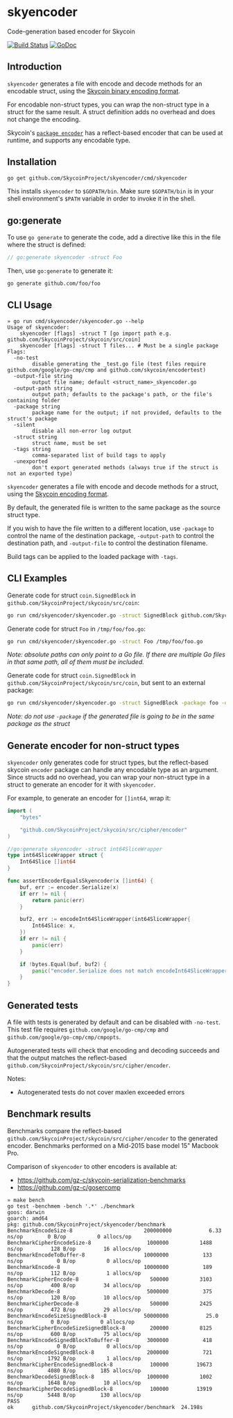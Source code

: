 # skyencoder
Code-generation based encoder for Skycoin

[![Build Status](https://travis-ci.com/SkycoinProject/skyencoder.svg?branch=master)](https://travis-ci.com/SkycoinProject/skyencoder)
[![GoDoc](https://godoc.org/github.com/SkycoinProject/skyencoder?status.svg)](https://godoc.org/github.com/SkycoinProject/skyencoder)

## Introduction

`skyencoder` generates a file with encode and decode methods for an encodable struct, using the [Skycoin binary encoding format](https://github.com/SkycoinProject/skycoin/wiki/Skycoin-Binary-Encoding-Format).

For encodable non-struct types, you can wrap the non-struct type in a struct for the same result. A struct definition adds no overhead and does not change the encoding.

Skycoin's [`package encoder`](https://godoc.org/github.com/SkycoinProject/skycoin/src/cipher/encoder) has a reflect-based encoder that can be used at runtime,
and supports any encodable type.

## Installation

```sh
go get github.com/SkycoinProject/skyencoder/cmd/skyencoder
```

This installs `skyencoder` to `$GOPATH/bin`.  Make sure `$GOPATH/bin` is in
your shell environment's `$PATH` variable in order to invoke it in the shell.

## go:generate

To use `go generate` to generate the code, add a directive like this in the file where the struct is defined:

```go
// go:generate skyencoder -struct Foo
```

Then, use `go:generate` to generate it:

```sh
go generate github.com/foo/foo
```

## CLI Usage

```
» go run cmd/skyencoder/skyencoder.go --help
Usage of skyencoder:
	skyencoder [flags] -struct T [go import path e.g. github.com/SkycoinProject/skycoin/src/coin]
	skyencoder [flags] -struct T files... # Must be a single package
Flags:
  -no-test
    	disable generating the _test.go file (test files require github.com/google/go-cmp/cmp and github.com/skycoin/encodertest)
  -output-file string
    	output file name; default <struct_name>_skyencoder.go
  -output-path string
    	output path; defaults to the package's path, or the file's containing folder
  -package string
    	package name for the output; if not provided, defaults to the struct's package
  -silent
    	disable all non-error log output
  -struct string
    	struct name, must be set
  -tags string
    	comma-separated list of build tags to apply
  -unexported
    	don't export generated methods (always true if the struct is not an exported type)
```

`skyencoder` generates a file with encode and decode methods for a struct, using the [Skycoin encoding format](github.com/SkycoinProject/skycoin/wiki/encoder).

By default, the generated file is written to the same package as the source struct type.

If you wish to have the file written to a different location, use `-package` to control the name of the destination package,
`-output-path` to control the destination path, and `-output-file` to control the destination filename.

Build tags can be applied to the loaded package with `-tags`.

## CLI Examples

Generate code for struct `coin.SignedBlock` in `github.com/SkycoinProject/skycoin/src/coin`:

```sh
go run cmd/skyencoder/skyencoder.go -struct SignedBlock github.com/SkycoinProject/skycoin/src/coin
```

Generate code for struct `Foo` in `/tmp/foo/foo.go`:

```sh
go run cmd/skyencoder/skyencoder.go -struct Foo /tmp/foo/foo.go
```

*Note: absolute paths can only point to a Go file. If there are multiple Go files in that same path, all of them must be included.*

Generate code for struct `coin.SignedBlock` in `github.com/SkycoinProject/skycoin/src/coin`, but sent to an external package:

```sh
go run cmd/skyencoder/skyencoder.go -struct SignedBlock -package foo -output-path /tmp/foo github.com/SkycoinProject/skycoin/src/coin
```

*Note: do not use `-package` if the generated file is going to be in the same package as the struct*

## Generate encoder for non-struct types

`skyencoder` only generates code for struct types, but the reflect-based skycoin `encoder` package can handle any encodable type as an argument.
Since structs add no overhead, you can wrap your non-struct type in a struct to generate an encoder for it with `skyencoder`.

For example, to generate an encoder for `[]int64`, wrap it:

```go
import (
	"bytes"

	"github.com/SkycoinProject/skycoin/src/cipher/encoder"
)

//go:generate skyencoder -struct int64SliceWrapper
type int64SliceWrapper struct {
	Int64Slice []int64
}

func assertEncoderEqualsSkyencoder(x []int64) {
	buf, err := encoder.Serialize(x)
	if err != nil {
		return panic(err)
	}

	buf2, err := encodeInt64SliceWrapper(int64SliceWrapper{
		Int64Slice: x,
	})
	if err != nil {
		panic(err)
	}

	if !bytes.Equal(buf, buf2) {
		panic("encoder.Serialize does not match encodeInt64SliceWrapper")
	}
}
```

## Generated tests

A file with tests is generated by default and can be disabled with `-no-test`.
This test file requires `github.com/google/go-cmp/cmp` and `github.com/google/go-cmp/cmp/cmpopts`.

Autogenerated tests will check that encoding and decoding succeeds and that the output matches the reflect-based `github.com/SkycoinProject/skycoin/src/cipher/encoder`.

Notes:

* Autogenerated tests do not cover maxlen exceeded errors

## Benchmark results

Benchmarks compare the reflect-based `github.com/SkycoinProject/skycoin/src/cipher/encoder` to the generated encoder.
Benchmarks performed on a Mid-2015 base model 15" Macbook Pro.

Comparison of `skyencoder` to other encoders is available at:

* https://github.com/gz-c/skycoin-serialization-benchmarks
* https://github.com/gz-c/gosercomp

```
» make bench
go test -benchmem -bench '.*' ./benchmark
goos: darwin
goarch: amd64
pkg: github.com/SkycoinProject/skyencoder/benchmark
BenchmarkEncodeSize-8                    	200000000	         6.33 ns/op	       0 B/op	       0 allocs/op
BenchmarkCipherEncodeSize-8              	 1000000	      1488 ns/op	     128 B/op	      16 allocs/op
BenchmarkEncodeToBuffer-8                	10000000	       133 ns/op	       0 B/op	       0 allocs/op
BenchmarkEncode-8                        	10000000	       189 ns/op	     112 B/op	       1 allocs/op
BenchmarkCipherEncode-8                  	  500000	      3103 ns/op	     400 B/op	      34 allocs/op
BenchmarkDecode-8                        	 5000000	       375 ns/op	     120 B/op	      10 allocs/op
BenchmarkCipherDecode-8                  	  500000	      2425 ns/op	     472 B/op	      29 allocs/op
BenchmarkEncodeSizeSignedBlock-8         	50000000	        25.0 ns/op	       0 B/op	       0 allocs/op
BenchmarkCipherEncodeSizeSignedBlock-8   	  200000	      8125 ns/op	     600 B/op	      75 allocs/op
BenchmarkEncodeSignedBlockToBuffer-8     	 3000000	       418 ns/op	       0 B/op	       0 allocs/op
BenchmarkEncodeSignedBlock-8             	 2000000	       721 ns/op	    1792 B/op	       1 allocs/op
BenchmarkCipherEncodeSignedBlock-8       	  100000	     19673 ns/op	    4080 B/op	     185 allocs/op
BenchmarkDecodeSignedBlock-8             	 1000000	      1002 ns/op	    1648 B/op	      10 allocs/op
BenchmarkCipherDecodeSignedBlock-8       	  100000	     13919 ns/op	    5448 B/op	     130 allocs/op
PASS
ok  	github.com/SkycoinProject/skyencoder/benchmark	24.198s
```
